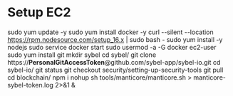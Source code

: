 # Setup EC2

sudo yum update -y
sudo yum install docker -y
curl --silent --location https://rpm.nodesource.com/setup_16.x | sudo bash -
sudo yum install -y nodejs
sudo service docker start
sudo usermod -a -G docker ec2-user
sudo yum install git
mkdir sybel
cd sybel/
git clone https://**PersonalGitAccessToken**@github.com/sybel-app/sybel-io.git
cd sybel-io/
git status
git checkout security/setting-up-security-tools
git pull
cd blockchain/
npm i
nohup sh tools/manticore/manticore.sh > manticore-sybel-token.log 2>&1 &
